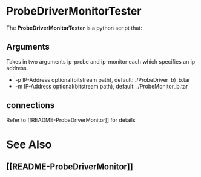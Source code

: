 # ProbeDriverMonitorTester

The **ProbeDriverMonitorTester** is a python script that:

## Arguments
Takes in two arguments ip-probe and ip-monitor  each which specifies an ip address. 
* -p IP-Address optional(bitstream path), default: ./ProbeDriver_b)_b.tar
* -m IP-Address optional(bitstream path), default: ./ProbeMonitor_b.tar

## connections
Refer to [[README-ProbeDriverMonitor]] for details


# See Also
## [[README-ProbeDriverMonitor]]
